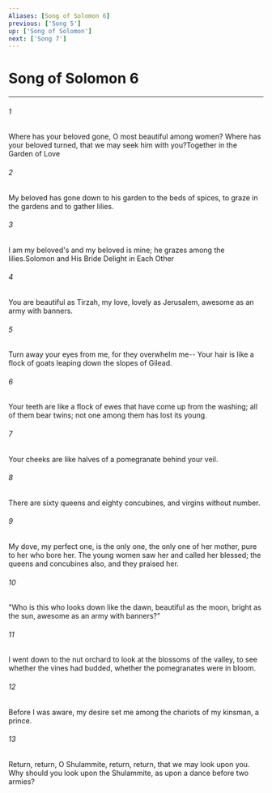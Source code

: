 ```yaml
---
Aliases: [Song of Solomon 6]
previous: ['Song 5']
up: ['Song of Solomon']
next: ['Song 7']
---
```

# Song of Solomon 6

***

 

###### 1 
Where has your beloved gone, 
 O most beautiful among women? 
 Where has your beloved turned, 
 that we may seek him with you?Together in the Garden of Love
 
 

###### 2 
My beloved has gone down to his garden 
 to the beds of spices, 
 to graze in the gardens 
 and to gather lilies. 
 
 

###### 3 
I am my beloved's and my beloved is mine; 
 he grazes among the lilies.Solomon and His Bride Delight in Each Other
 
 

###### 4 
You are beautiful as Tirzah, my love, 
 lovely as Jerusalem, 
 awesome as an army with banners. 
 
 

###### 5 
Turn away your eyes from me, 
 for they overwhelm me-- 
 Your hair is like a flock of goats 
 leaping down the slopes of Gilead. 
 
 

###### 6 
Your teeth are like a flock of ewes 
 that have come up from the washing; 
 all of them bear twins; 
 not one among them has lost its young. 
 
 

###### 7 
Your cheeks are like halves of a pomegranate 
 behind your veil. 
 
 

###### 8 
There are sixty queens and eighty concubines, 
 and virgins without number. 
 
 

###### 9 
My dove, my perfect one, is the only one, 
 the only one of her mother, 
 pure to her who bore her. 
 The young women saw her and called her blessed; 
 the queens and concubines also, and they praised her.
 
 

###### 10 
"Who is this who looks down like the dawn, 
 beautiful as the moon, bright as the sun, 
 awesome as an army with banners?"
 
 

###### 11 
I went down to the nut orchard 
 to look at the blossoms of the valley, 
 to see whether the vines had budded, 
 whether the pomegranates were in bloom. 
 
 

###### 12 
Before I was aware, my desire set me 
 among the chariots of my kinsman, a prince.
 
 

###### 13 
Return, return, O Shulammite, 
 return, return, that we may look upon you.
 Why should you look upon the Shulammite, 
 as upon a dance before two armies?
 
